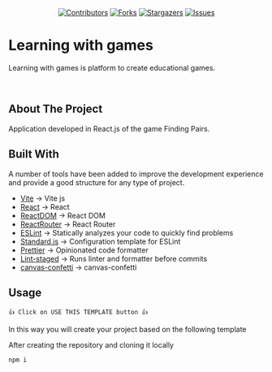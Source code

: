 <div align="center">

<a href="">[![Contributors][contributors-shield]][contributors-url]</a>
<a href="">[![Forks][forks-shield]][forks-url]</a>
<a href="">[![Stargazers][stars-shield]][stars-url]</a>
<a href="">[![Issues][issues-shield]][issues-url]</a>

</div>

<div>
  <h1>Learning with games</h1>
  <p>    
    Learning with games is platform to create educational games.
  </p>
  <br />
</div>

<!-- ABOUT -->

## About The Project

Application developed in React.js of the game Finding Pairs.

<!-- BUILT WITH -->

## Built With

A number of tools have been added to improve the development experience and provide a good structure for any type of project.

- [Vite](https://vitejs.dev/) -> Vite js
- [React](https://reactjs.org/) -> React
- [ReactDOM](https://reactjs.org/) -> React DOM
- [ReactRouter](https://reactrouter.com/) -> React Router
- [ESLint](https://eslint.org/) -> Statically analyzes your code to quickly find problems
- [Standard.js](https://standardjs.com/) -> Configuration template for ESLint
- [Prettier](https://prettier.io/) -> Opinionated code formatter
- [Lint-staged](https://www.npmjs.com/package/lint-staged) -> Runs linter and formatter before commits
- [canvas-confetti](https://www.npmjs.com/package/canvas-confetti) -> canvas-confetti
<!-- USAGE -->

## Usage

```
👍 Click on USE THIS TEMPLATE button 👍
```

In this way you will create your project based on the following template

After creating the repository and cloning it locally

```
npm i
```

<!-- MARKDOWN LINKS & IMAGES -->
<!-- https://www.markdownguide.org/basic-syntax/#reference-style-links -->

[contributors-shield]: https://img.shields.io/github/contributors/dani16/template-react-vite-project.svg?style=for-the-badge&color=92DCE5
[contributors-url]: https://github.com/dani16/template-react-vite-project/graphs/contributors
[forks-shield]: https://img.shields.io/github/forks/dani16/template-react-vite-project.svg?style=for-the-badge
[forks-url]: https://github.com/dani16/template-react-vite-project/network/members
[stars-shield]: https://img.shields.io/github/stars/dani16/template-react-vite-project.svg?style=for-the-badge
[stars-url]: https://github.com/dani16/template-react-vite-project/stargazers
[issues-shield]: https://img.shields.io/github/issues/dani16/template-react-vite-project.svg?style=for-the-badge
[issues-url]: https://github.com/dani16/template-react-vite-project/issues
[license-shield]: https://img.shields.io/github/license/dani16/template-react-vite-project.svg?style=for-the-badge
[license-url]: https://github.com/learnthisacademy/template-react-vite-project/blob/main/LICENSE
[product-screenshot]: images/screenshot.png
